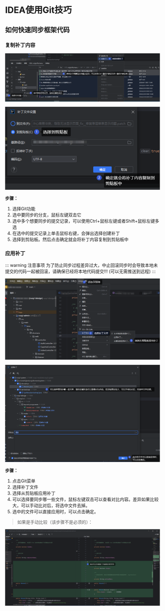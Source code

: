 # IDEA使用Git技巧

## 如何快速同步框架代码

### 复制补丁内容

![img.png](../../assets/images/idea/idea-git/img.png)

![img_1.png](../../assets/images/idea/idea-git/img_1.png)

**步骤：**
1. 选择Git功能
2. 选中要同步的分支，鼠标左键双击它
3. 选中多个想要同步的提交记录，可以使用Ctrl+鼠标左键或者Shift+鼠标左键多选
4. 在选中的提交记录上单击鼠标右键，会弹出选择创建补丁
5. 选择到剪贴板。然后点击确定就会将补丁内容复制到剪贴板中

### 应用补丁

::: warning 注意事项
为了防止同步过程差异过大，中止回滚同步时会导致本地未提交的代码一起被回滚，请确保已经将本地代码提交!!! (可以无需推送到远程)
:::

![img_2.png](../../assets/images/idea/idea-git/img_2.png)

![img_3.png](../../assets/images/idea/idea-git/img_3.png)

**步骤：**
1. 点击Git菜单
2. 选择补丁文件
3. 选择从剪贴板应用补丁
4. 可以选择要同步哪一些文件，鼠标左键双击可以查看对比内容。差异如果比较大，可以手动比对后，将选中文件去掉。
5. 选中的文件可以直接应用时，可以点击确定。

> 如果是手动比较（该步骤不是必须的）：

![img_4.png](../../assets/images/idea/idea-git/img_4.png)
